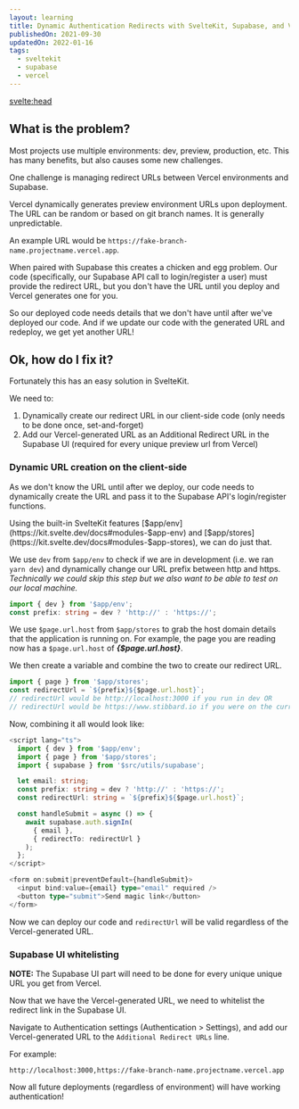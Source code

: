 ```yaml
---
layout: learning
title: Dynamic Authentication Redirects with SvelteKit, Supabase, and Vercel
publishedOn: 2021-09-30
updatedOn: 2022-01-16
tags:
  - sveltekit
  - supabase
  - vercel
---
```


<script lang="ts">
  import { page } from '$app/stores';
</script>

<svelte:head>

  <title>Dynamic Authentication Redirects with SvelteKit, Supabase, and Vercel · stibbard.io</title>
  <meta name="og:title" content="Dynamic Authentication Redirects with SvelteKit, Supabase, and Vercel · stibbard.io" />
  <meta property="og:url" content="https://www.stibbard.io/learning/dynamic-auth-redirect-sveltekit-supabase" />
  <meta name="og:description" content="How to set up dynamic Authentication redirects when working with SvelteKit, Supabase, and Vercel" />
  <meta name="description" content="How to set up dynamic Authentication redirects when working with SvelteKit, Supabase, and Vercel" />
  <meta property="twitter:title" content="Dynamic Authentication Redirects with SvelteKit, Supabase, and Vercel · stibbard.io" />
  <meta property="twitter:url" content="https://www.stibbard.io/learning/dynamic-auth-redirect-sveltekit-supabase" />
  <meta name="twitter:description" content="How to set up dynamic Authentication redirects when working with SvelteKit, Supabase, and Vercel" />
</svelte:head>

## What is the problem?

Most projects use multiple environments: dev, preview, production, etc. This has many benefits, but also causes some new challenges.

One challenge is managing redirect URLs between Vercel environments and Supabase.

Vercel dynamically generates preview environment URLs upon deployment. The URL can be random or based on git branch names. It is generally unpredictable.

An example URL would be `https://fake-branch-name.projectname.vercel.app`.

When paired with Supabase this creates a chicken and egg problem. Our code (specifically, our Supabase API call to login/register a user) must provide the redirect URL, but you don't have the URL until you deploy and Vercel generates one for you.

So our deployed code needs details that we don't have until after we've deployed our code. And if we update our code with the generated URL and redeploy, we get yet another URL!

## Ok, how do I fix it?

Fortunately this has an easy solution in SvelteKit.

We need to:

1. Dynamically create our redirect URL in our client-side code (only needs to be done once, set-and-forget)
2. Add our Vercel-generated URL as an Additional Redirect URL in the Supabase UI (required for every unique preview url from Vercel)

### Dynamic URL creation on the client-side

As we don't know the URL until after we deploy, our code needs to dynamically create the URL and pass it to the Supabase API's login/register functions.

Using the built-in SvelteKit features [$app/env](https://kit.svelte.dev/docs#modules-$app-env) and [$app/stores](https://kit.svelte.dev/docs#modules-$app-stores), we can do just that.

We use `dev` from `$app/env` to check if we are in development (i.e. we ran `yarn dev`) and dynamically change our URL prefix between http and https. _Technically we could skip this step but we also want to be able to test on our local machine._

```ts
import { dev } from '$app/env';
const prefix: string = dev ? 'http://' : 'https://';
```

We use `$page.url.host` from `$app/stores` to grab the host domain details that the application is running on. For example, the page you are reading now has a `$page.url.host` of _**{$page.url.host}**_.

We then create a variable and combine the two to create our redirect URL.

```ts
import { page } from '$app/stores';
const redirectUrl = `${prefix}${$page.url.host}`;
// redirectUrl would be http://localhost:3000 if you run in dev OR
// redirectUrl would be https://www.stibbard.io if you were on the current page
```

Now, combining it all would look like:

```ts
<script lang="ts">
  import { dev } from '$app/env';
  import { page } from '$app/stores';
  import { supabase } from '$src/utils/supabase';

  let email: string;
  const prefix: string = dev ? 'http://' : 'https://';
  const redirectUrl: string = `${prefix}${$page.url.host}`;

  const handleSubmit = async () => {
    await supabase.auth.signIn(
      { email },
      { redirectTo: redirectUrl }
    );
  };
</script>

<form on:submit|preventDefault={handleSubmit}>
  <input bind:value={email} type="email" required />
  <button type="submit">Send magic link</button>
</form>
```

Now we can deploy our code and `redirectUrl` will be valid regardless of the Vercel-generated URL.

### Supabase UI whitelisting

**NOTE:** The Supabase UI part will need to be done for every unique unique URL you get from Vercel.

Now that we have the Vercel-generated URL, we need to whitelist the redirect link in the Supabase UI.

Navigate to Authentication settings (Authentication > Settings), and add our Vercel-generated URL to the `Additional Redirect URLs` line.

For example:

```
http://localhost:3000,https://fake-branch-name.projectname.vercel.app
```

Now all future deployments (regardless of environment) will have working authentication!
